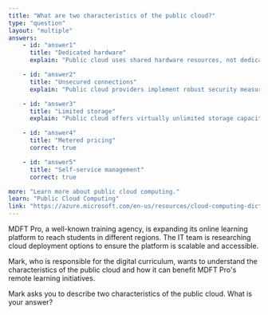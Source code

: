 ```yaml
---
title: "What are two characteristics of the public cloud?"
type: "question"
layout: "multiple"
answers:
    - id: "answer1"
      title: "Dedicated hardware"
      explain: "Public cloud uses shared hardware resources, not dedicated hardware. The infrastructure is shared among multiple customers in a secure, isolated manner."

    - id: "answer2"
      title: "Unsecured connections"
      explain: "Public cloud providers implement robust security measures including secured connections. Unsecured connections are not a characteristic of public cloud services."

    - id: "answer3"
      title: "Limited storage"
      explain: "Public cloud offers virtually unlimited storage capacity that can be scaled up or down as needed. Storage is not limited but rather elastic and expandable."

    - id: "answer4"
      title: "Metered pricing"
      correct: true

    - id: "answer5"
      title: "Self-service management"
      correct: true

more: "Learn more about public cloud computing."
learn: "Public Cloud Computing"
link: "https://azure.microsoft.com/en-us/resources/cloud-computing-dictionary/what-are-private-public-hybrid-clouds"
---
```

MDFT Pro, a well-known training agency, is expanding its online learning platform to reach students in different regions. The IT team is researching cloud deployment options to ensure the platform is scalable and accessible.

Mark, who is responsible for the digital curriculum, wants to understand the characteristics of the public cloud and how it can benefit MDFT Pro's remote learning initiatives.

Mark asks you to describe two characteristics of the public cloud. What is your answer?
